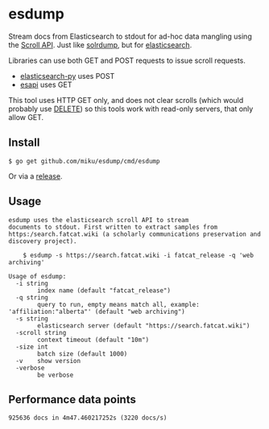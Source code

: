 # esdump

Stream docs from Elasticsearch to stdout for ad-hoc data mangling using the
[Scroll
API](https://www.elastic.co/guide/en/elasticsearch/guide/master/scroll.html#scroll).
Just like [solrdump](https://github.com/ubleipzig/solrdump), but for
[elasticsearch](elastic.co/).

Libraries can use both GET and POST requests to issue scroll requests.

* [elasticsearch-py](https://github.com/elastic/elasticsearch-py/blob/c0767a9569a719dcb15adec91a88afc32b27b1b0/elasticsearch/client/__init__.py#L1300-L1323) uses POST
* [esapi](https://github.com/elastic/go-elasticsearch/blob/6f36a473b19f05f20933da8f59347b308ab46594/esapi/api.scroll.go#L65) uses GET

This tool uses HTTP GET only, and does not clear scrolls (which would probably
use
[DELETE](https://github.com/elastic/go-elasticsearch/blob/6f36a473b19f05f20933da8f59347b308ab46594/esapi/api.clear_scroll.go#L60))
so this tools work with read-only servers, that only allow GET.

## Install

```
$ go get github.com/miku/esdump/cmd/esdump
```

Or via a [release](https://github.com/miku/esdump/releases).

## Usage

```
esdump uses the elasticsearch scroll API to stream
documents to stdout. First written to extract samples from
https:/search.fatcat.wiki (a scholarly communications preservation and
discovery project).

    $ esdump -s https://search.fatcat.wiki -i fatcat_release -q 'web archiving'

Usage of esdump:
  -i string
        index name (default "fatcat_release")
  -q string
        query to run, empty means match all, example: 'affiliation:"alberta"' (default "web archiving")
  -s string
        elasticsearch server (default "https://search.fatcat.wiki")
  -scroll string
        context timeout (default "10m")
  -size int
        batch size (default 1000)
  -v    show version
  -verbose
        be verbose
```

## Performance data points

```
925636 docs in 4m47.460217252s (3220 docs/s)
```
